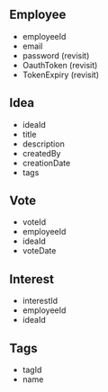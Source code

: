 ## Employee
- employeeId
- email
- password (revisit)
- OauthToken (revisit)
- TokenExpiry (revisit)

## Idea
- ideaId
- title
- description
- createdBy
- creationDate
- tags

## Vote
- voteId
- employeeId
- ideaId
- voteDate

## Interest
- interestId
- employeeId
- ideaId

## Tags
- tagId
- name
